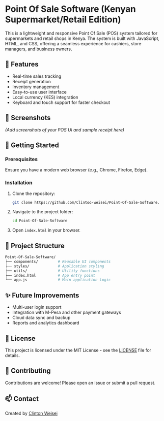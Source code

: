 
# Point Of Sale Software (Kenyan Supermarket/Retail Edition)

This is a lightweight and responsive Point Of Sale (POS) system tailored for supermarkets and retail shops in Kenya. The system is built with JavaScript, HTML, and CSS, offering a seamless experience for cashiers, store managers, and business owners.

## 🌟 Features

- Real-time sales tracking
- Receipt generation
- Inventory management
- Easy-to-use user interface
- Local currency (KES) integration
- Keyboard and touch support for faster checkout

## 📸 Screenshots

*(Add screenshots of your POS UI and sample receipt here)*

## 🚀 Getting Started

### Prerequisites

Ensure you have a modern web browser (e.g., Chrome, Firefox, Edge).

### Installation

1. Clone the repository:
   ```bash
   git clone https://github.com/Clintoo-weisei/Point-Of-Sale-Software.git
   ```
2. Navigate to the project folder:
   ```bash
   cd Point-Of-Sale-Software
   ```
3. Open `index.html` in your browser.

## 🔧 Project Structure

```bash
Point-Of-Sale-Software/
├── components/         # Reusable UI components
├── styles/             # Application styling
├── utils/              # Utility functions
├── index.html          # App entry point
└── app.js              # Main application logic
```

## ✨ Future Improvements

- Multi-user login support
- Integration with M-Pesa and other payment gateways
- Cloud data sync and backup
- Reports and analytics dashboard

## 📄 License

This project is licensed under the MIT License - see the [LICENSE](LICENSE) file for details.

## 🤝 Contributing

Contributions are welcome! Please open an issue or submit a pull request.

## 📫 Contact

Created by [Clinton Weisei](https://github.com/Clintoo-weisei)
